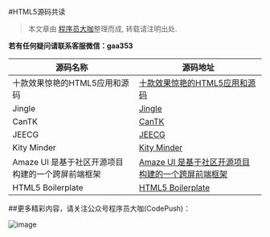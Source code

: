 #HTML5源码共读


> 本文章由 [程序员大咖](http://dwz.cn/codepush)整理而成, 转载请注明出处.

**若有任何疑问请联系客服微信：gaa353**

源码名称 | 源码地址
------- | -------
十款效果惊艳的HTML5应用和源码|[十款效果惊艳的HTML5应用和源码](http://developer.51cto.com/art/201503/467325.htm)
Jingle|[Jingle](https://github.com/shixy/Jingle)
CanTK|[CanTK](https://github.com/drawapp8)
JEECG|[JEECG](http://git.oschina.net/jeecg/jeecg)
Kity Minder|[Kity Minder](https://github.com/fex-team/kityminder)
Amaze UI 是基于社区开源项目构建的一个跨屏前端框架|[Amaze UI 是基于社区开源项目构建的一个跨屏前端框架](http://git.oschina.net/amazeui/amazeui)
HTML5 Boilerplate|[HTML5 Boilerplate](https://github.com/h5bp/html5-boilerplate)


##更多精彩内容，请关注公众号程序员大咖(CodePush)：

![image](https://github.com/worldligang/CodeReading/blob/master/image/codepush.jpg)